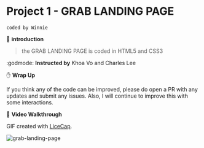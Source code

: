 # Project 1 - GRAB LANDING PAGE
`coded by Winnie `

:rocket: **introduction**
> the GRAB LANDING PAGE is coded in HTML5 and CSS3

:godmode: **Instructed by** Khoa Vo and Charles Lee


:raised_hand: **Wrap Up**

If you think any of the code can be improved, please do open a PR with any updates and submit any issues. Also, I will continue to improve this with some interactions.

:art: **Video Walkthrough**

GIF created with [LiceCap](http://www.cockos.com/licecap/).


![grab-landing-page](https://github.com/winnie1312/grab/blob/master/grab-landing-page.gif)


